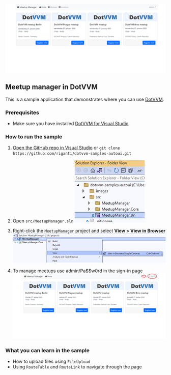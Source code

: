 ![Screenshot](https://github.com/riganti/dotvvm-samples-autoui/blob/main/images/MeetUpManager001.png?raw=true)

## Meetup manager in DotVVM

This is a sample application that demonstrates where you can use [DotVVM](https://github.com/riganti/dotvvm). 

### Prerequisites
* Make sure you have installed [DotVVM for Visual Studio](https://www.dotvvm.com/install)

### How to run the sample

1. [Open the GitHub repo in Visual Studio](git-client://clone/?repo=https%3A%2F%2Fgithub.com%2Friganti%2Fdotvvm-samples-autoui)
or 
`git clone https://github.com/riganti/dotvvm-samples-autoui.git`

2. Open `src/MeetupManager.sln` 
![Open the solution file](https://github.com/riganti/dotvvm-samples-autoui/blob/main/images/MeetUpManager002.png?raw=true)

3. Right-click the `MeetupManager` project and select **View > View in Browser**
![View MeetupManager in Browser](https://github.com/riganti/dotvvm-samples-autoui/blob/main/images/MeetUpManager003.png?raw=true)

4. To manage meetups use admin/Pa$$w0rd in the sign-in page
![Sign-in page](https://github.com/riganti/dotvvm-samples-autoui/blob/main/images/MeetUpManager004.png?raw=true)
### What you can learn in the sample

* How to upload files using `FileUpload`
* Using `RouteTable` and `RouteLink` to navigate through the page
